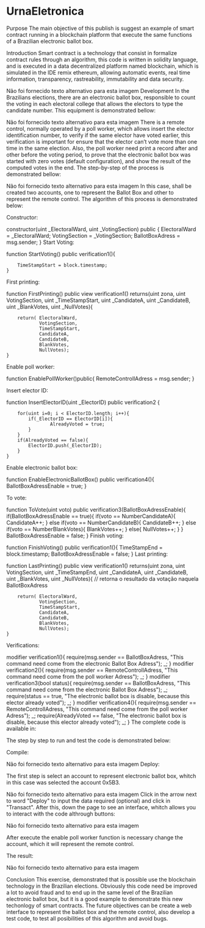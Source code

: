 # UrnaEletronica
Purpose
The main objective of this publish is suggest an example of smart contract running in a blockchain platform that execute the same functions of a Brazilian electronic ballot box.

Introduction
Smart contract is a technology that consist in formalize contract rules through an algorithm, this code is written in solidity language, and is executed in a data decentralized platform named blockchain, which is simulated in the IDE remix ethereum, allowing automatic events, real time information, transparency, rastreability, immutability and data security.

Não foi fornecido texto alternativo para esta imagem
Development
In the Brazilians elections, there are an electronic ballot box, responsible to count the voting in each electoral college that allows the electors to type the candidate number. This equipment is demonstrated bellow:

Não foi fornecido texto alternativo para esta imagem
There is a remote control, normally operated by a poll worker, which allows insert the elector identification number, to verify if the same elector have voted earlier, this verification is important for ensure that the elector can’t vote more than one time in the same election. Also, the poll worker need print a record after and other before the voting period, to prove that the electronic ballot box was started with zero votes (default configuration), and show the result of the computed votes in the end. The step-by-step of the process is demonstrated bellow:

Não foi fornecido texto alternativo para esta imagem
In this case, shall be created two accounts, one to represent the Ballot Box and other to represent the remote control. The algorithm of this process is demonstrated below:

Constructor:

constructor(uint _ElectoralWard, uint _VotingSection) public  { 
        ElectoralWard = _ElectoralWard;
        VotingSection = _VotingSection;
        BallotBoxAdress = msg.sender;
    }
Start Voting:

function StartVoting() public verification1(){ 
    
        TimeStampStart = block.timestamp; 
    }

First printing:

function FirstPrinting() public view verification1() returns(uint zona, uint VotingSection, uint _TimeStampStart, uint _CandidateA, uint _CandidateB, uint _BlankVotes, uint _NullVotes){


        return( ElectoralWard,
                VotingSection,
                TimeStampStart,
                CandidateA,
                CandidateB,
                BlankVotes,
                NullVotes);
    }
Enable poll worker:

function EnablePollWorker()public{
        RemoteControllAdress = msg.sender; 
    }

Insert elector ID:

function InsertElectorID(uint _ElectorID) public verification2 {
       
        for(uint i=0; i < ElectorID.length; i++){ 
            if(_ElectorID == ElectorID[i]){ 
                    AlreadyVoted = true;
            }
        }
        if(AlreadyVoted == false){ 
            ElectorID.push(_ElectorID); 
        }
    }
Enable electronic ballot box:

function EnableElectronicBallotBox() public verification4(){
        BallotBoxAdressEnable = true; 
    }

To vote:

function ToVote(uint voto) public verification3(BallotBoxAdressEnable){
        if(BallotBoxAdressEnable == true){ 
            if(voto == NumberCandidateA){
                CandidateA++; 
            }
            else if(voto == NumberCandidateB){
                CandidateB++; 
            }
            else if(voto == NumberBlankVotes){
                BlankVotes++; 
            }
            else{
                NullVotes++;
            }
        }
        BallotBoxAdressEnable = false; 
    }
Finish voting:

function FinishVoting() public verification1(){
        TimeStampEnd = block.timestamp; 
        BallotBoxAdressEnable = false; 
    }
Last printing:

function LastPrinting() public view verification1() returns(uint zona, uint VotingSection, uint _TimeStampEnd, uint _CandidateA, uint _CandidateB, uint _BlankVotes, uint _NullVotes){ // retorna o resultado da votação naquela BallotBoxAdress


        return( ElectoralWard,
                VotingSection,
                TimeStampStart,
                CandidateA,
                CandidateB,
                BlankVotes,
                NullVotes);
    }
Verifications:

modifier verification1(){
        require(msg.sender == BallotBoxAdress, "This command need come from the electronic Ballot Box Adress");
        _;
    }
    modifier verification2(){
        require(msg.sender == RemoteControllAdress, "This command need come from the poll worker Adress");
        _;
    }
    modifier verification3(bool status){
        require(msg.sender == BallotBoxAdress, "This command need come from the electronic Ballot Box Adress");
        _;
        require(status == true, "The electronic ballot box is disable, because this elector already voted");
        _;
    }
    modifier verification4(){
        require(msg.sender == RemoteControllAdress, "This command need come from the poll worker Adress");
        _;
        require(AlreadyVoted == false, "The electronic ballot box is disable, because this elector already voted");
        _;
    }
The complete code is available in:


The step by step to run and test the code is demonstrated below:

Compile:

Não foi fornecido texto alternativo para esta imagem
Deploy:

The first step is select an account to represent electronic ballot box, whitch in this case was selected the account 0x5B3.

Não foi fornecido texto alternativo para esta imagem
Click in the arrow next to word "Deploy" to input the data required (optional) and click in "Transact". After this, down the page to see an interface, whitch allows you to interact with the code althrough buttons:

Não foi fornecido texto alternativo para esta imagem


After execute the enable poll worker function is necessary change the account, which it will represent the remote control.

The result:

Não foi fornecido texto alternativo para esta imagem


Conclusion
This exercise, demonstrated that is possible use the blockchain technology in the Brazilian elections. Obviously this code need be improved a lot to avoid fraud and to end up in the same level of the Brazilian electronic ballot box, but it is a good example to demonstrate this new techonlogy of smart contracts. The future objectives can be create a web interface to represent the ballot box and the remote control, also develop a test code, to test all posibilities of this algorithm and avoid bugs.
